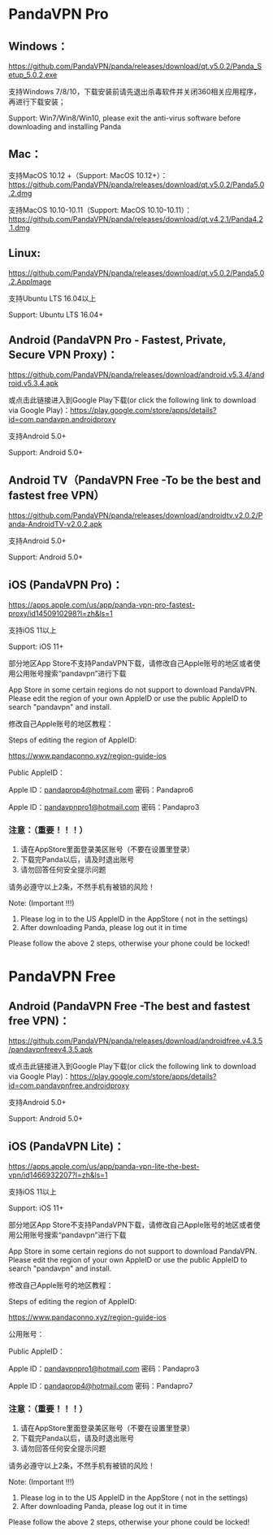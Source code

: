 # PandaVPN Pro

## Windows：

https://github.com/PandaVPN/panda/releases/download/qt.v5.0.2/Panda_Setup_5.0.2.exe
 
支持Windows 7/8/10，下载安装前请先退出杀毒软件并关闭360相关应用程序，再进行下载安装；

Support: Win7/Win8/Win10, please exit the anti-virus software before downloading and installing Panda

## Mac：

支持MacOS 10.12 +（Support: MacOS 10.12+）：https://github.com/PandaVPN/panda/releases/download/qt.v5.0.2/Panda5.0.2.dmg

支持MacOS 10.10-10.11（Support: MacOS 10.10-10.11）：https://github.com/PandaVPN/panda/releases/download/qt.v4.2.1/Panda4.2.1.dmg

## Linux:

https://github.com/PandaVPN/panda/releases/download/qt.v5.0.2/Panda5.0.2.AppImage

支持Ubuntu LTS 16.04以上

Support: Ubuntu LTS 16.04+

## Android (PandaVPN Pro - Fastest, Private, Secure VPN Proxy)：

https://github.com/PandaVPN/panda/releases/download/android.v5.3.4/android.v5.3.4.apk

或点击此链接进入到Google Play下载(or click the following link to download via Google Play)：https://play.google.com/store/apps/details?id=com.pandavpn.androidproxy

支持Android 5.0+

Support: Android 5.0+

## Android TV（PandaVPN Free -To be the best and fastest free VPN）

https://github.com/PandaVPN/panda/releases/download/androidtv.v2.0.2/Panda-AndroidTV-v2.0.2.apk

支持Android 5.0+

Support: Android 5.0+

## iOS (PandaVPN Pro)：

https://apps.apple.com/us/app/panda-vpn-pro-fastest-proxy/id1450910298?l=zh&ls=1

支持iOS 11以上

Support: iOS 11+

部分地区App Store不支持PandaVPN下载，请修改自己Apple账号的地区或者使用公用账号搜索“pandavpn”进行下载

App Store in some certain regions do not support to download PandaVPN.  Please edit the region of your own AppleID or use the public AppleID to search "pandavpn" and install. 

修改自己Apple账号的地区教程：  

Steps of editing the region of AppleID:

https://www.pandaconno.xyz/region-guide-ios

Public AppleID：

Apple ID：pandaprop4@hotmail.com  密码：Pandapro6

Apple ID：pandavpnpro1@hotmail.com  密码：Pandapro3

### 注意：（重要！！！）
1. 请在AppStore里面登录美区账号（不要在设置里登录）
2. 下载完Panda以后，请及时退出账号
3. 请勿回答任何安全提示问题

请务必遵守以上2条，不然手机有被锁的风险！

Note: (Important !!!)
1. Please log in to the US AppleID in the AppStore ( not in the settings)
2. After downloading Panda, please log out it in time

Please follow the above 2 steps, otherwise your phone could be locked!

# PandaVPN Free

## Android (PandaVPN Free -The best and fastest free VPN)：

https://github.com/PandaVPN/panda/releases/download/androidfree.v4.3.5/pandavpnfreev4.3.5.apk

或点击此链接进入到Google Play下载(or click the following link to download via Google Play)：https://play.google.com/store/apps/details?id=com.pandavpnfree.androidproxy

支持Android 5.0+

Support: Android 5.0+

## iOS (PandaVPN Lite)：

https://apps.apple.com/us/app/panda-vpn-lite-the-best-vpn/id1466932207?l=zh&ls=1

支持iOS 11以上

Support: iOS 11+

部分地区App Store不支持PandaVPN下载，请修改自己Apple账号的地区或者使用公用账号搜索“pandavpn”进行下载

App Store in some certain regions do not support to download PandaVPN.  Please edit the region of your own AppleID or use the public AppleID to search "pandavpn" and install. 

修改自己Apple账号的地区教程：  

Steps of editing the region of AppleID:

https://www.pandaconno.xyz/region-guide-ios

公用账号：

Public AppleID：

Apple ID：pandavpnpro1@hotmail.com  密码：Pandapro3

Apple ID：pandaprop4@hotmail.com  密码：Pandapro7

### 注意：（重要！！！）
1. 请在AppStore里面登录美区账号（不要在设置里登录）
2. 下载完Panda以后，请及时退出账号
3. 请勿回答任何安全提示问题

请务必遵守以上2条，不然手机有被锁的风险！

Note: (Important !!!)
1. Please log in to the US AppleID in the AppStore ( not in the settings)
2. After downloading Panda, please log out it in time

Please follow the above 2 steps, otherwise your phone could be locked!

